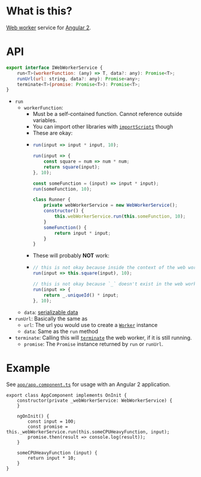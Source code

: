# What is this?

[Web worker](https://developer.mozilla.org/en-US/docs/Web/API/Web_Workers_API/Using_web_workers) service for [Angular 2](https://angular.io).

# API
```javascript
export interface IWebWorkerService {
    run<T>(workerFunction: (any) => T, data?: any): Promise<T>;
    runUrl(url: string, data?: any): Promise<any>;
    terminate<T>(promise: Promise<T>): Promise<T>;
}
```

* `run`
    * `workerFunction`: 
        * Must be a self-contained function. Cannot reference outside variables.
        * You can import other libraries with [`importScripts`](https://developer.mozilla.org/en-US/docs/Web/API/WorkerGlobalScope/importScripts) though
        *  These are okay:
        *  
            ```javascript   
            run(input => input * input, 10);
            
            run(input => {
                const square = num => num * num;
                return square(input);
            }, 10);
            
            const someFunction = (input) => input * input);
            run(someFunction, 10);
            
            class Runner {
                private webWorkerService = new WebWorkerService();
                constructor() {
                    this.webWorkerService.run(this.someFunction, 10);
                }
                someFunction() {
                    return input * input;
                }
            }
            ```
        *  These will probably **NOT** work:
        *  
            ```javascript   
            // this is not okay because inside the context of the web worker `this` is not the same `this` as here.
            run(input => this.square(input), 10); 
            
            // this is not okay because `_` doesn't exist in the web worker context (assuming tht `_` is available here to begin with)
            run(input => {
                return _.uniqueId() * input;
            }, 10);
            ```
    * `data`: [serializable data](https://developer.mozilla.org/en-US/docs/Web/API/Web_Workers_API/Structured_clone_algorithm)
* `runUrl`: Basically the same as 
    * `url`:  The url you would use to create a [`Worker`](https://developer.mozilla.org/en-US/docs/Web/API/Worker/Worker) instance
    * `data`: Same as the `run` method
* `terminate`: Calling this will [`terminate`](https://developer.mozilla.org/en-US/docs/Web/API/Worker/terminate) the web worker, if it is still running.
    * `promise`: The `Promise` instance returned by `run` or `runUrl`.

# Example
See [`app/app.component.ts`](app/app.component.ts) for usage with an Angular 2 application.

```
export class AppComponent implements OnInit {
    constructor(private _webWorkerService: WebWorkerService) {
    }
    
    ngOnInit() {
        const input = 100;
        const promise = this._webWorkerService.run(this.someCPUHeavyFunction, input);
        promise.then(result => console.log(result));
    }
    
    someCPUHeavyFunction (input) {
        return input * 10;
    }
}
```